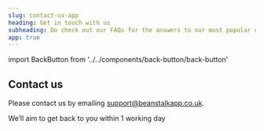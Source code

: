 ```yaml
---
slug: contact-us-app
heading: Get in touch with us
subheading: Do check out our FAQs for the answers to our most popular queries
app: true
---
```

import BackButton from '../../components/back-button/back-button'

<BackButton link='/support-app'/>

## Contact us

Please contact us by emailing <a href="mailto:support@beanstalkapp.co.uk">support@beanstalkapp.co.uk</a>.

We’ll aim to get back to you within 1 working day 